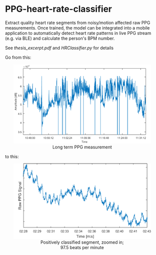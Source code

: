 # PPG-heart-rate-classifier
Extract quality heart rate segments from noisy/motion affected raw PPG measurements. Once trained, the model can be integrated into a mobile application to automatically detect heart rate patterns in live PPG stream (e.g. via BLE) and calculate the person's BPM number.

See _thesis_excerpt.pdf_ and _HRClassifier.py_ for details

Go from this:

<div style="text-align:center" align="center"><img src="figures/before.png" width="450"><br />Long term PPG measurement</div>

to this:

<div style="text-align:center" align="center"><img src="figures/after.png" width="450"><br />Positively classified segment, zoomed in;<br />97.5 beats per minute</div>
